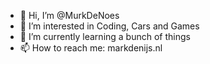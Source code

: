 - 👋 Hi, I’m @MurkDeNoes
- 👀 I’m interested in Coding, Cars and Games
- 🌱 I’m currently learning a bunch of things
- 📫 How to reach me: markdenijs.nl

<!---
MurkDeNoes/MurkDeNoes is a ✨ special ✨ repository because its `README.md` (this file) appears on your GitHub profile.
You can click the Preview link to take a look at your changes.
--->
